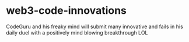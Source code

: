# web3-code-innovations
CodeGuru and his freaky mind will submit many innovative and fails in his daily duel with a positively mind blowing breakthrough LOL

